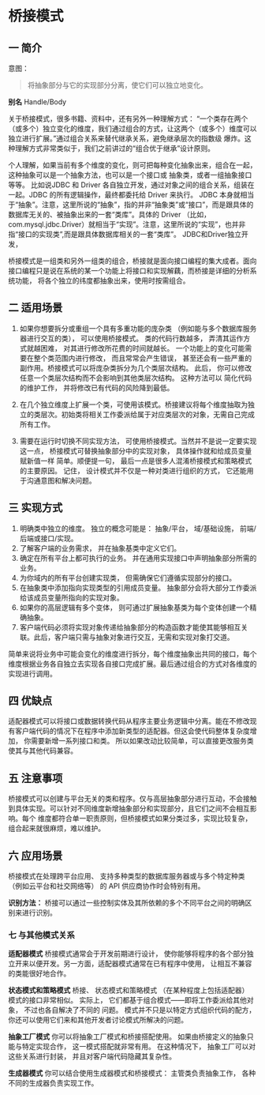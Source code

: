 # 桥接模式

## 一 简介

意图：
> 将抽象部分与它的实现部分分离，使它们可以独立地变化。

**别名** Handle/Body

关于桥接模式，很多书籍、资料中，还有另外一种理解方式：
“一个类存在两个（或多个）独立变化的维度，我们通过组合的方式，让这两个（或多个）维度可以独立进行扩展。”通过组合关系来替代继承关系，避免继承层次的指数级
爆炸。这种理解方式非常类似于，我们之前讲过的“组合优于继承”设计原则。

个人理解，如果当前有多个维度的变化，则可把每种变化抽象出来，组合在一起，这种抽象可以是一个抽象方法，也可以是一个接口或 抽象类，或者一组抽象接口等等。
比如说JDBC 和 Driver 各自独立开发，通过对象之间的组合关系，组装在一起。JDBC 的所有逻辑操作，最终都委托给 Driver 来执行。
JDBC 本身就相当于“抽象”。注意，这里所说的“抽象”，指的并非“抽象类”或“接口”，而是跟具体的数据库无关的、被抽象出来的一套“类库”。具体的 Driver
（比如，com.mysql.jdbc.Driver）就相当于“实现”。注意，这里所说的“实现”，也并非指“接口的实现类”,而是跟具体数据库相关的一套“类库”。
JDBC和Driver独立开发，

桥接模式是一组类和另外一组类的组合，桥接就是面向接口编程的集大成者。面向接口编程只是说在系统的某一个功能上将接口和实现解藕，而桥接是详细的分析系统功能，
将各个独立的纬度都抽象出来，使用时按需组合。


## 二 适用场景

1. 如果你想要拆分或重组一个具有多重功能的庞杂类 （例如能与多个数据库服务器进行交互的类）， 可以使用桥接模式。
   类的代码行数越多， 弄清其运作方式就越困难， 对其进行修改所花费的时间就越长。 一个功能上的变化可能需要在整个类范围内进行修改， 而且常常会产生错误，
   甚至还会有一些严重的副作用。桥接模式可以将庞杂类拆分为几个类层次结构。 此后， 你可以修改任意一个类层次结构而不会影响到其他类层次结构。 这种方法可以
   简化代码的维护工作， 并将修改已有代码的风险降到最低。

2. 在几个独立维度上扩展一个类，可使用该模式。桥接建议将每个维度抽取为独立的类层次。初始类将相关工作委派给属于对应类层次的对象，无需自己完成所有工作。

3. 需要在运行时切换不同实现方法， 可使用桥接模式。当然并不是说一定要实现这一点， 桥接模式可替换抽象部分中的实现对象， 具体操作就和给成员变量赋新值一样
   简单。顺便提一句， 最后一点是很多人混淆桥接模式和策略模式的主要原因。 记住， 设计模式并不仅是一种对类进行组织的方式， 它还能用于沟通意图和解决问题。

## 三 实现方式

1. 明确类中独立的维度。 独立的概念可能是： 抽象/平台， 域/基础设施， 前端/后端或接口/实现。
2. 了解客户端的业务需求， 并在抽象基类中定义它们。
3. 确定在所有平台上都可执行的业务。 并在通用实现接口中声明抽象部分所需的业务。
4. 为你域内的所有平台创建实现类， 但需确保它们遵循实现部分的接口。
5. 在抽象类中添加指向实现类型的引用成员变量。 抽象部分会将大部分工作委派给该成员变量所指向的实现对象。
6. 如果你的高层逻辑有多个变体， 则可通过扩展抽象基类为每个变体创建一个精确抽象。
7. 客户端代码必须将实现对象传递给抽象部分的构造函数才能使其能够相互关联。此后，客户端只需与抽象对象进行交互，无需和实现对象打交道。

简单来说将业务中可能会变化的维度进行拆分，每个维度抽象出共同的接口，每个维度根据业务各自独立去实现各自接口完成扩展。最后通过组合的方式对各维度的实现进行调用。


## 四 优缺点

适配器模式可以将接口或数据转换代码从程序主要业务逻辑中分离。能在不修改现有客户端代码的情况下在程序中添加新类型的适配器。但这会使代码整体复杂度增加，
你需要新增一系列接口和类。 所以如果改动比较简单，可以直接更改服务类使其与其他代码兼容。


## 五 注意事项

桥接模式可以创建与平台无关的类和程序。仅与高层抽象部分进行互动，不会接触到具体实现。可以针对不同维度新增抽象部分和实现部分，且它们之间不会相互影响。每个
维度都符合单一职责原则，但桥接模式如果分类过多，实现比较复杂，组合起来就很麻烦，难以维护。


## 六 应用场景

桥接模式在处理跨平台应用、 支持多种类型的数据库服务器或与多个特定种类 （例如云平台和社交网络等） 的 API 供应商协作时会特别有用。

**识别方法：** 桥接可以通过一些控制实体及其所依赖的多个不同平台之间的明确区别来进行识别。

### 七 与其他模式关系

**适配器模式**
桥接模式通常会于开发前期进行设计， 使你能够将程序的各个部分独立开来以便开发。另一方面，适配器模式通常在已有程序中使用， 让相互不兼容的类能很好地合作。

**状态模式和策略模式**
桥接、 状态模式和策略模式 （在某种程度上包括适配器） 模式的接口非常相似。 实际上， 它们都基于组合模式——即将工作委派给其他对象， 不过也各自解决了不同的
问题。 模式并不只是以特定方式组织代码的配方， 你还可以使用它们来和其他开发者讨论模式所解决的问题。

**抽象工厂模式**
你可以将抽象工厂模式和桥接搭配使用。 如果由桥接定义的抽象只能与特定实现合作， 这一模式搭配就非常有用。 在这种情况下， 抽象工厂可以对这些关系进行封装，
并且对客户端代码隐藏其复杂性。

**生成器模式**
你可以结合使用生成器模式和桥接模式： 主管类负责抽象工作， 各种不同的生成器负责实现工作。